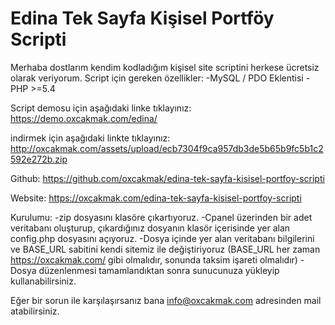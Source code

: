 # Edina Tek Sayfa Kişisel Portföy Scripti
Merhaba dostlarım kendim kodladığım kişisel site scriptini herkese ücretsiz olarak veriyorum. Script için gereken özellikler:
-MySQL / PDO Eklentisi
-PHP >=5.4

Script demosu için aşağıdaki linke tıklayınız:
https://demo.oxcakmak.com/edina/

indirmek için aşağıdaki linkte tıklayınız:
http://oxcakmak.com/assets/upload/ecb7304f9ca957db3de5b65b9fc5b1c2592e272b.zip

Github:
https://github.com/oxcakmak/edina-tek-sayfa-kisisel-portfoy-scripti

Website:
https://oxcakmak.com/edina-tek-sayfa-kisisel-portfoy-scripti

Kurulumu:
-zip dosyasını klasöre çıkartıyoruz.
-Cpanel üzerinden bir adet veritabanı oluşturup, çıkardığınız dosyanın klasör içerisinde yer alan config.php dosyasını açıyoruz.
-Dosya içinde yer alan veritabanı bilgilerini ve BASE_URL sabitini kendi sitemiz ile değiştiriyoruz (BASE_URL her zaman https://oxcakmak.com/ gibi olmalıdır, sonunda taksim işareti olmalıdır)
-Dosya düzenlenmesi tamamlandıktan sonra sunucunuza yükleyip kullanabilirsiniz.

Eğer bir sorun ile karşılaşırsanız bana info@oxcakmak.com adresinden mail atabilirsiniz.
